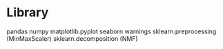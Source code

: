 # Library


pandas 
numpy
matplotlib.pyplot 
seaborn
warnings
sklearn.preprocessing (MinMaxScaler)
sklearn.decomposition (NMF)
